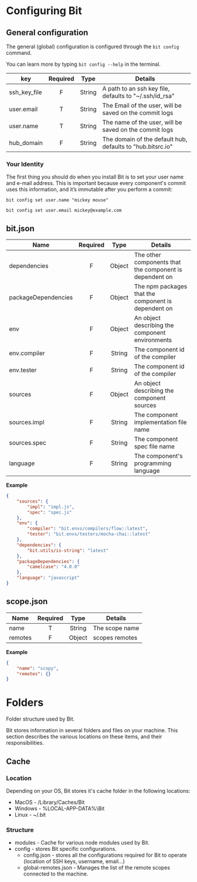 
# Configuring Bit

## General configuration

The general (global) configuration is configured through the `bit config` command.

You can learn more by typing `bit config --help` in the terminal.


|         key          |Required|   Type    |                            Details                             |
| -------------------- |:------:|:---------:| ---------------------------------------------------------------|
|     ssh_key_file     | F      |   String  | A path to an ssh key file, defaults to "~/.ssh/id_rsa"         |
|     user.email       | T      |   String  | The Email of the user, will be saved on the commit logs        |
|     user.name        | T      |   String  | The name of the user, will be saved on the commit logs         |
|     hub_domain       | F      |   String  | The domain of the default hub, defaults to "hub.bitsrc.io"     |

### Your Identity

The first thing you should do when you install Bit is to set your user name and e-mail address. This is important because every component's commit uses this information, and it’s immutable after you perform a commit:

`bit config set user.name "mickey mouse"`

`bit config set user.email mickey@example.com`

## bit.json

|         Name         |Required|   Type    |                            Details                             |
| -------------------- |:------:|:---------:| ---------------------------------------------------------------|
|     dependencies     | F      |   Object  | The other components that the component is dependent on        |
| packageDependencies  | F      |   Object  | The npm packages that the component is dependent on            |
|     env              | F      |   Object  | An object describing the component environments                |
|     env.compiler     | F      |   String  | The component id of the compiler                               |
|     env.tester       | F      |   String  | The component id of the compiler                               |
|     sources          | F      |   Object  | An object describing the component sources                     |
|     sources.impl     | F      |   String  | The component implementation file name                         |
|     sources.spec     | F      |   String  | The component spec file name                                   |
|     language         | F      |   String  | The component's programming language                           |

**Example**

```json
{
    "sources": {
        "impl": "impl.js",
        "spec": "spec.js"
    },
    "env": {
        "compiler": "bit.envs/compilers/flow::latest",
        "tester": "bit.envs/testers/mocha-chai::latest"
    },
    "dependencies": {
        "bit.utils/is-string": "latest"
    },
    "packageDependencies": {
        "camelcase": "4.0.0"
    },
    "language": "javascript"
}
```

## scope.json

|         Name         |Required|   Type    |                            Details                             |
| -------------------- |:------:|:---------:| ---------------------------------------------------------------|
| name                 | T      |   String  | The scope name                                                 |
| remotes              | F      |   Object  | scopes remotes                                                 |

**Example**

```json
{
    "name": "scopy",
    "remotes": {}
}
```

# Folders

  Folder structure used by Bit.

Bit stores information in several folders and files on your machine. This section describes the
various locations on these items, and their responsibilities.

## Cache

### Location

Depending on your OS, Bit stores it's cache folder in the following locations:

* MacOS - /Library/Caches/Bit
* Windows - %LOCAL-APP-DATA%\Bit
* Linux - ~/.bit

### Structure

* modules - Cache for various node modules used by Bit.
* config - stores Bit specific configurations.
  * config.json - stores all the configurations required for Bit to operate (location of SSH keys,
    username, email...)
  * global-remotes.json - Manages the list of the remote scopes connected to the machine.
